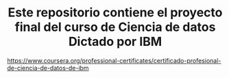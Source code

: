 <div align="center">
  <h1>Este repositorio contiene el proyecto final del curso de Ciencia de datos Dictado por IBM</h1>
</div>

https://www.coursera.org/professional-certificates/certificado-profesional-de-ciencia-de-datos-de-ibm
